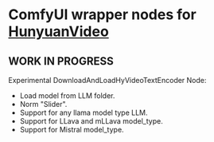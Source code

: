 # ComfyUI wrapper nodes for [HunyuanVideo](https://github.com/Tencent/HunyuanVideo)

## WORK IN PROGRESS

Experimental DownloadAndLoadHyVideoTextEncoder Node:
- Load model from LLM folder.
- Norm "Slider".
- Support for any llama model type LLM.
- Support for LLava and mLLava model_type.
- Support for Mistral model_type.
